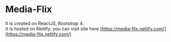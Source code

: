 # Media-Flix

It is created on ReactJS, Bootstrap 4.<br />
It is hosted on Netlify: you can visit site here [https://media-flix.netlify.com/](https://media-flix.netlify.com/)
